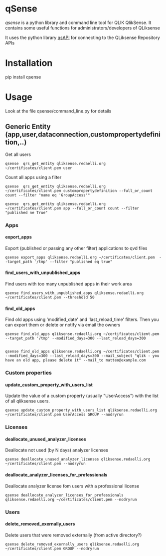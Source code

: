# qSense

*qsense* is a python library and command line tool for QLIK QlikSense. It contains some useful functions for administrators/developers of QLiksense

It uses the python library [qsAPI](https://github.com/rafael-sanz/qsAPI) for connecting to the QLiksense Repository APIs

# Installation

pip install qsense

# Usage

Look at the file qsense/command_line.py for details

## Generic Entity (app,user,dataconnection,custompropertydefinition,..)

Get all users

	qsense  qrs_get_entity qliksense.redaelli.org ~/certificates/client.pem user

Count all apps using a filter

	qsense  qrs_get_entity qliksense.redaelli.org ~/certificates/client.pem custompropertydefinition --full_or_count count --filter "name eq 'GroupAccess'"

	qsense  qrs_get_entity qliksense.redaelli.org ~/certificates/client.pem app --full_or_count count --filter "published ne True"

### Apps

#### export_apps

Export (published or passing any other filter) applications to qvd files

	qsense export_apps qliksense.redaelli.org ~/certificates/client.pem  --target_path '/tmp' --filter "published eq true"

#### find_users_with_unpublished_apps

Find users with too many unpublished apps in their work area

	qsense find_users_with_unpublished_apps qliksense.redaelli.org ~/certificates/client.pem --threshold 50

#### find_old_apps

Find old apps using 'modified_date' and 'last_reload_time' filters. Then you can export them or delete or notify via email the owners

	qsense find_old_apps qliksense.redaelli.org ~/certificates/client.pem  --target_path '/tmp' --modified_days=300 --last_reload_days=300


	qsense find_old_apps qliksense.redaelli.org ~/certificates/client.pem  --modified_days=300 --last_reload_days=300 --mail_subject "qlik - you have an old app, please delete it" --mail_to matteo@example.com

### Custom properties

#### update_custom_property_with_users_list

Update the value of a custom property (usually "UserAccess") with the list of all qliksense users.

	qsense update_custom_property_with_users_list qliksense.redaelli.org ~/certificates/client.pem UserAccess GROUP --nodryrun

### Licenses

#### deallocate_unused_analyzer_licenses

Deallocate not used (by N days) analyzer licenses

	qsense deallocate_unused_analyzer_licenses qliksense.redaelli.org ~/certificates/client.pem --nodryrun

#### deallocate_analyzer_licenses_for_professionals

Deallocate analyzer license fom users with a professional license

	qsense deallocate_analyzer_licenses_for_professionals qliksense.redaelli.org ~/certificates/client.pem --nodryrun

###  Users

#### delete_removed_exernally_users

Delete users that were removed externally (from active directory?)

	qsense delete_removed_exernally_users qliksense.redaelli.org ~/certificates/client.pem GROUP --nodryrun
